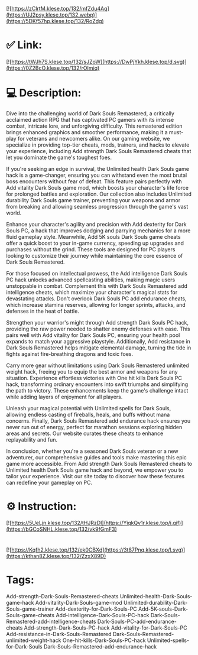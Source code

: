 [![https://zClrtM.klese.top/132/mfZdu4Aq](https://UJ2psy.klese.top/132.webp)](https://5DKf57hp.klese.top/132/RoZdg)
# ✅ Link:
[![https://tWJh7S.klese.top/132/sJZoW](https://DwPjYkh.klese.top/d.svg)](https://0Z2BcO.klese.top/132/rOImiq)
# 💻 Description:
Dive into the challenging world of Dark Souls Remastered, a critically acclaimed action RPG that has captivated PC gamers with its intense combat, intricate lore, and unforgiving difficulty. This remastered edition brings enhanced graphics and smoother performance, making it a must-play for veterans and newcomers alike. On our gaming website, we specialize in providing top-tier cheats, mods, trainers, and hacks to elevate your experience, including Add strength Dark Souls Remastered cheats that let you dominate the game's toughest foes.



If you're seeking an edge in survival, the Unlimited health Dark Souls game hack is a game-changer, ensuring you can withstand even the most brutal boss encounters without fear of defeat. This feature pairs perfectly with Add vitality Dark Souls game mod, which boosts your character's life force for prolonged battles and exploration. Our collection also includes Unlimited durability Dark Souls game trainer, preventing your weapons and armor from breaking and allowing seamless progression through the game's vast world.



Enhance your character's agility and precision with Add dexterity for Dark Souls PC, a hack that improves dodging and parrying mechanics for a more fluid gameplay style. Meanwhile, Add 5K souls Dark Souls game cheats offer a quick boost to your in-game currency, speeding up upgrades and purchases without the grind. These tools are designed for PC players looking to customize their journey while maintaining the core essence of Dark Souls Remastered.



For those focused on intellectual prowess, the Add intelligence Dark Souls PC hack unlocks advanced spellcasting abilities, making magic users unstoppable in combat. Complement this with Dark Souls Remastered add intelligence cheats, which maximize your character's magical stats for devastating attacks. Don't overlook Dark Souls PC add endurance cheats, which increase stamina reserves, allowing for longer sprints, attacks, and defenses in the heat of battle.



Strengthen your warrior's might through Add strength Dark Souls PC hack, providing the raw power needed to shatter enemy defenses with ease. This pairs well with Add vitality for Dark Souls PC, ensuring your health pool expands to match your aggressive playstyle. Additionally, Add resistance in Dark Souls Remastered helps mitigate elemental damage, turning the tide in fights against fire-breathing dragons and toxic foes.



Carry more gear without limitations using Dark Souls Remastered unlimited weight hack, freeing you to equip the best armor and weapons for any situation. Experience effortless victories with One hit kills Dark Souls PC hack, transforming ordinary encounters into swift triumphs and simplifying the path to victory. These enhancements keep the game's challenge intact while adding layers of enjoyment for all players.



Unleash your magical potential with Unlimited spells for Dark Souls, allowing endless casting of fireballs, heals, and buffs without mana concerns. Finally, Dark Souls Remastered add endurance hack ensures you never run out of energy, perfect for marathon sessions exploring hidden areas and secrets. Our website curates these cheats to enhance replayability and fun.



In conclusion, whether you're a seasoned Dark Souls veteran or a new adventurer, our comprehensive guides and tools make mastering this epic game more accessible. From Add strength Dark Souls Remastered cheats to Unlimited health Dark Souls game hack and beyond, we empower you to tailor your experience. Visit our site today to discover how these features can redefine your gameplay on PC.

# ⚙️ Instruction:
[![https://5UeLjn.klese.top/132/tHJRzDI](https://YiqkQv1r.klese.top/i.gif)](https://bGCoSNHL.klese.top/132/vk9fGmF3)
#
[![https://Kqfh2.klese.top/132/ek0CBXd](https://3t87Pnq.klese.top/l.svg)](https://kthan8Z.klese.top/132/ZzxX89D)
# Tags:
Add-strength-Dark-Souls-Remastered-cheats Unlimited-health-Dark-Souls-game-hack Add-vitality-Dark-Souls-game-mod Unlimited-durability-Dark-Souls-game-trainer Add-dexterity-for-Dark-Souls-PC Add-5K-souls-Dark-Souls-game-cheats Add-intelligence-Dark-Souls-PC-hack Dark-Souls-Remastered-add-intelligence-cheats Dark-Souls-PC-add-endurance-cheats Add-strength-Dark-Souls-PC-hack Add-vitality-for-Dark-Souls-PC Add-resistance-in-Dark-Souls-Remastered Dark-Souls-Remastered-unlimited-weight-hack One-hit-kills-Dark-Souls-PC-hack Unlimited-spells-for-Dark-Souls Dark-Souls-Remastered-add-endurance-hack






